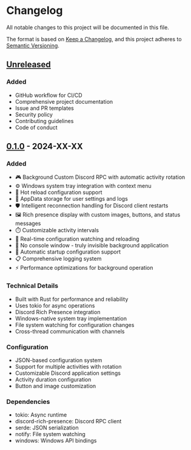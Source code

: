 # Changelog

All notable changes to this project will be documented in this file.

The format is based on [Keep a Changelog](https://keepachangelog.com/en/1.0.0/),
and this project adheres to [Semantic Versioning](https://semver.org/spec/v2.0.0.html).

## [Unreleased]

### Added
- GitHub workflow for CI/CD
- Comprehensive project documentation
- Issue and PR templates
- Security policy
- Contributing guidelines
- Code of conduct

## [0.1.0] - 2024-XX-XX

### Added
- 🎮 Background Custom Discord RPC with automatic activity rotation
- ⚙️ Windows system tray integration with context menu
- 🔄 Hot reload configuration support
- 📁 AppData storage for user settings and logs
- 🛡️ Intelligent reconnection handling for Discord client restarts
- 🖼️ Rich presence display with custom images, buttons, and status messages
- ⏱️ Customizable activity intervals
- 🔧 Real-time configuration watching and reloading
- 🚫 No console window - truly invisible background application
- 🔄 Automatic startup configuration support
- 📋 Comprehensive logging system
- ⚡ Performance optimizations for background operation

### Technical Details
- Built with Rust for performance and reliability
- Uses tokio for async operations
- Discord Rich Presence integration
- Windows-native system tray implementation
- File system watching for configuration changes
- Cross-thread communication with channels

### Configuration
- JSON-based configuration system
- Support for multiple activities with rotation
- Customizable Discord application settings
- Activity duration configuration
- Button and image customization

### Dependencies
- tokio: Async runtime
- discord-rich-presence: Discord RPC client
- serde: JSON serialization
- notify: File system watching
- windows: Windows API bindings

[Unreleased]: https://github.com/tu-usuario/Lorian-Workspace/compare/v0.1.0...HEAD
[0.1.0]: https://github.com/tu-usuario/Lorian-Workspace/releases/tag/v0.1.0